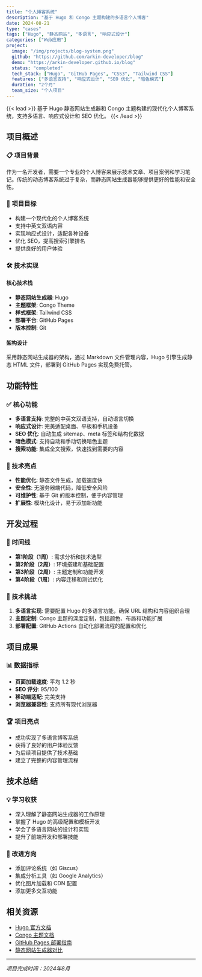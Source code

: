 ```yaml
---
title: "个人博客系统"
description: "基于 Hugo 和 Congo 主题构建的多语言个人博客"
date: 2024-08-21
type: "cases"
tags: ["Hugo", "静态网站", "多语言", "响应式设计"]
categories: ["Web应用"]
project:
  image: "/img/projects/blog-system.png"
  github: "https://github.com/arkin-developer/blog"
  demo: "https://arkin-developer.github.io/blog"
  status: "completed"
  tech_stack: ["Hugo", "GitHub Pages", "CSS3", "Tailwind CSS"]
  features: ["多语言支持", "响应式设计", "SEO 优化", "暗色模式"]
  duration: "2个月"
  team_size: "个人项目"
---
```


{{< lead >}}
基于 Hugo 静态网站生成器和 Congo 主题构建的现代化个人博客系统，支持多语言、响应式设计和 SEO 优化。
{{< /lead >}}

## 项目概述

### 📋 项目背景
作为一名开发者，需要一个专业的个人博客来展示技术文章、项目案例和学习笔记。传统的动态博客系统过于复杂，而静态网站生成器能够提供更好的性能和安全性。

### 🎯 项目目标
- 构建一个现代化的个人博客系统
- 支持中英文双语内容
- 实现响应式设计，适配各种设备
- 优化 SEO，提高搜索引擎排名
- 提供良好的用户体验

### 🛠️ 技术实现

#### 核心技术栈
- **静态网站生成器**: Hugo
- **主题框架**: Congo Theme
- **样式框架**: Tailwind CSS
- **部署平台**: GitHub Pages
- **版本控制**: Git

#### 架构设计
采用静态网站生成器的架构，通过 Markdown 文件管理内容，Hugo 引擎生成静态 HTML 文件，部署到 GitHub Pages 实现免费托管。

## 功能特性

### ✅ 核心功能
- **多语言支持**: 完整的中英文双语支持，自动语言切换
- **响应式设计**: 完美适配桌面、平板和手机设备
- **SEO 优化**: 自动生成 sitemap、meta 标签和结构化数据
- **暗色模式**: 支持自动和手动切换暗色主题
- **搜索功能**: 集成全文搜索，快速找到需要的内容

### 🔧 技术亮点
- **性能优化**: 静态文件生成，加载速度快
- **安全性**: 无服务器端代码，降低安全风险
- **可维护性**: 基于 Git 的版本控制，便于内容管理
- **扩展性**: 模块化设计，易于添加新功能

## 开发过程

### 📅 时间线
- **第1阶段（1周）**: 需求分析和技术选型
- **第2阶段（2周）**: 环境搭建和基础配置
- **第3阶段（2周）**: 主题定制和功能开发
- **第4阶段（1周）**: 内容迁移和测试优化

### 🚧 技术挑战
1. **多语言实现**: 需要配置 Hugo 的多语言功能，确保 URL 结构和内容组织合理
2. **主题定制**: Congo 主题的深度定制，包括颜色、布局和功能扩展
3. **部署配置**: GitHub Actions 自动化部署流程的配置和优化

## 项目成果

### 📊 数据指标
- **页面加载速度**: 平均 1.2 秒
- **SEO 评分**: 95/100
- **移动端适配**: 完美支持
- **浏览器兼容性**: 支持所有现代浏览器

### 🏆 项目亮点
- 成功实现了多语言博客系统
- 获得了良好的用户体验反馈
- 为后续项目提供了技术基础
- 建立了完整的内容管理流程

## 技术总结

### 💡 学习收获
- 深入理解了静态网站生成器的工作原理
- 掌握了 Hugo 的高级配置和模板开发
- 学会了多语言网站的设计和实现
- 提升了前端开发和部署技能

### 🔮 改进方向
- 添加评论系统（如 Giscus）
- 集成分析工具（如 Google Analytics）
- 优化图片加载和 CDN 配置
- 添加更多交互功能

## 相关资源

- [Hugo 官方文档](https://gohugo.io/documentation/)
- [Congo 主题文档](https://jpanther.github.io/congo/)
- [GitHub Pages 部署指南](https://pages.github.com/)
- [静态网站生成器对比](https://www.staticgen.com/)

---

*项目完成时间：2024年8月*
